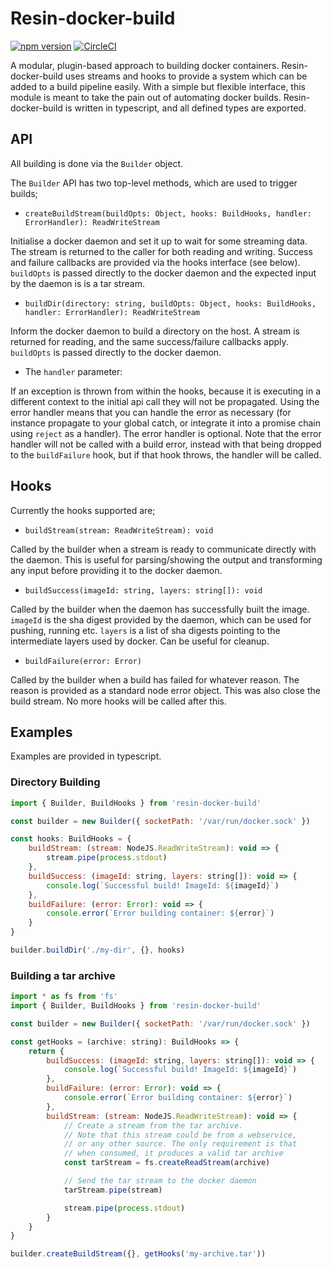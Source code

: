 # Resin-docker-build

[![npm version](https://badge.fury.io/js/resin-docker-build.svg)](https://badge.fury.io/js/resin-docker-build)
[![CircleCI](https://circleci.com/gh/resin-io/resin-docker-build.svg?style=svg)](https://circleci.com/gh/resin-io/resin-docker-build)

A modular, plugin-based approach to building docker containers. Resin-docker-build uses streams and
hooks to provide a system which can be added to a build pipeline easily. With a simple but flexible
interface, this module is meant to take the pain out of automating docker builds. Resin-docker-build is
written in typescript, and all defined types are exported.

## API

All building is done via the `Builder` object.

The `Builder` API has two top-level methods, which are used to trigger builds;

* `createBuildStream(buildOpts: Object, hooks: BuildHooks, handler: ErrorHandler): ReadWriteStream`

Initialise a docker daemon and set it up to wait for some streaming data. The stream is returned to the
caller for both reading and writing. Success and failure callbacks are provided via the hooks interface
(see below). `buildOpts` is passed directly to the docker daemon and the expected input by the daemon is
is a tar stream.

* `buildDir(directory: string, buildOpts: Object, hooks: BuildHooks, handler: ErrorHandler): ReadWriteStream`

Inform the docker daemon to build a directory on the host. A stream is returned for reading, and
the same success/failure callbacks apply. `buildOpts` is passed directly to the docker daemon.


* The `handler` parameter:

If an exception is thrown from within the hooks, because it is executing in a
different context to the initial api call they will not be propagated. Using
the error handler means that you can handle the error as necessary (for instance
propagate to your global catch, or integrate it into a promise chain using
`reject` as a handler). The error handler is optional. Note that the error
handler will not be called with a build error, instead with that being dropped
to the `buildFailure` hook, but if that hook throws, the handler will be called.

## Hooks

Currently the hooks supported are;

* `buildStream(stream: ReadWriteStream): void`

Called by the builder when a stream is ready to communicate directly with the daemon. This is useful
for parsing/showing the output and transforming any input before providing it to the docker daemon.

* `buildSuccess(imageId: string, layers: string[]): void`

Called by the builder when the daemon has successfully built the image. `imageId` is the sha digest provided
by the daemon, which can be used for pushing, running etc. `layers` is a list of sha digests pointing to
the intermediate layers used by docker. Can be useful for cleanup.

* `buildFailure(error: Error)`

Called by the builder when a build has failed for whatever reason. The reason is provided as a standard
node error object. This was also close the build stream. No more hooks will be called after this.

## Examples

Examples are provided in typescript.

### Directory Building

```javascript
import { Builder, BuildHooks } from 'resin-docker-build'

const builder = new Builder({ socketPath: '/var/run/docker.sock' })

const hooks: BuildHooks = {
	buildStream: (stream: NodeJS.ReadWriteStream): void => {
		stream.pipe(process.stdout)
	},
	buildSuccess: (imageId: string, layers: string[]): void => {
		console.log(`Successful build! ImageId: ${imageId}`)
	},
	buildFailure: (error: Error): void => {
		console.error(`Error building container: ${error}`)
	}
}

builder.buildDir('./my-dir', {}, hooks)
```

### Building a tar archive
```javascript
import * as fs from 'fs'
import { Builder, BuildHooks } from 'resin-docker-build'

const builder = new Builder({ socketPath: '/var/run/docker.sock' })

const getHooks = (archive: string): BuildHooks => {
	return {
		buildSuccess: (imageId: string, layers: string[]): void => {
			console.log(`Successful build! ImageId: ${imageId}`)
		},
		buildFailure: (error: Error): void => {
			console.error(`Error building container: ${error}`)
		},
		buildStream: (stream: NodeJS.ReadWriteStream): void => {
			// Create a stream from the tar archive.
			// Note that this stream could be from a webservice,
			// or any other source. The only requirement is that
			// when consumed, it produces a valid tar archive
			const tarStream = fs.createReadStream(archive)

			// Send the tar stream to the docker daemon
			tarStream.pipe(stream)

			stream.pipe(process.stdout)
		}
	}
}

builder.createBuildStream({}, getHooks('my-archive.tar'))
```
